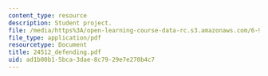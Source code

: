```yaml
---
content_type: resource
description: Student project.
file: /media/https%3A/open-learning-course-data-rc.s3.amazonaws.com/6-901-inventions-and-patents-fall-2005/ad1b00b15bca3dae8c7929e7e270b4c7_24512_defending.pdf
file_type: application/pdf
resourcetype: Document
title: 24512_defending.pdf
uid: ad1b00b1-5bca-3dae-8c79-29e7e270b4c7
---
```


